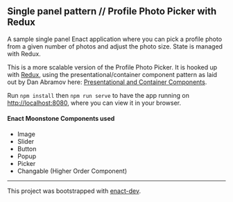 ## Single panel pattern // Profile Photo Picker with Redux

A sample single panel Enact application where you can pick a profile photo from a given number of photos and adjust the photo size. State is managed with Redux.

This is a more scalable version of the Profile Photo Picker. It is hooked up with [Redux](http://redux.js.org/), using the presentational/container component pattern as laid out by Dan Abramov here: [Presentational and Container Components](https://medium.com/@dan_abramov/smart-and-dumb-components-7ca2f9a7c7d0#.sidi8whzp).

Run `npm install` then
`npm run serve` to have the app running on [http://localhost:8080](http://localhost:8080), where you can view it in your browser.

#### Enact Moonstone Components used
- Image
- Slider
- Button
- Popup
- Picker
- Changable (Higher Order Component)

---

This project was bootstrapped with [enact-dev](https://github.com/enyojs/enact-dev).
